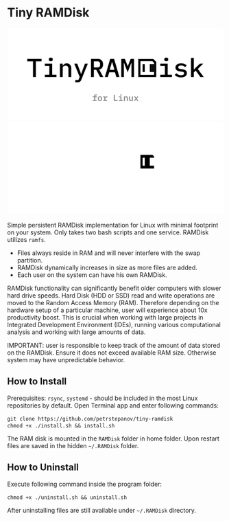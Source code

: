 Tiny RAMDisk
============

![Simple Ram Disk Implementatioon for Linux](./resources/tiny-ramdisk.png#gh-light-mode-only)
![Simple Ram Disk Implementatioon for Linux](./resources/tiny-ramdisk-dark.png#gh-dark-mode-only)

Simple persistent RAMDisk implementation for Linux with minimal footprint on your system. Only takes two bash scripts and one service. RAMDisk utilizes `ramfs`.

* Files always reside in RAM and will never interfere with the swap partition.
* RAMDisk dynamically increases in size as more files are added.
* Each user on the system can have his own RAMDisk.

RAMDisk functionality can significantly benefit older computers with slower hard drive speeds. Hard Disk (HDD or SSD) read and write operations are moved to the Random Access Memory (RAM). Therefore depending on the hardware setup of a particular machine, user will experience about 10x productivity boost. This is crucial when working with large projects in Integrated Development Environment (IDEs), running various computational analysis and working with large amounts of data.

IMPORTANT: user is responsible to keep track of the amount of data stored on the RAMDisk. Ensure it does not exceed available RAM size. Otherwise system may have unpredictable behavior.

How to Install
--------------

Prerequisites: `rsync`, `systemd` - should be included in the most Linux repositories by default. Open Terminal app and enter following commands:

```
git clone https://github.com/petrstepanov/tiny-ramdisk
chmod +x ./install.sh && install.sh
```

The RAM disk is mounted in the `RAMDisk` folder in home folder. Upon restart files are saved in the hidden `~/.RAMDisk` folder.

How to Uninstall
----------------

Execute following command inside the program folder:

```
chmod +x ./uninstall.sh && uninstall.sh
```

After uninstalling files are still available under `~/.RAMDisk` directory. 
